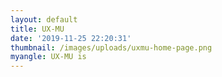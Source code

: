 ```yaml
---
layout: default
title: UX-MU
date: '2019-11-25 22:20:31'
thumbnail: /images/uploads/uxmu-home-page.png
myangle: UX-MU is
---
```


